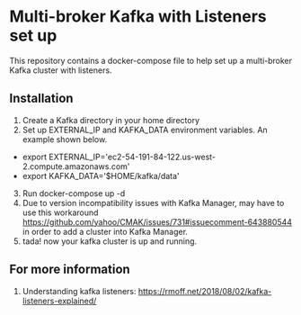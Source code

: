 # Multi-broker Kafka with Listeners set up
This repository contains a docker-compose file to help set up a multi-broker Kafka cluster with listeners. 

## Installation
1. Create a Kafka directory in your home directory
2. Set up EXTERNAL_IP and KAFKA_DATA environment variables. An example shown below.
  * export EXTERNAL_IP='ec2-54-191-84-122.us-west-2.compute.amazonaws.com'
  * export KAFKA_DATA='$HOME/kafka/data'
3. Run docker-compose up -d
4. Due to version incompatibility issues with Kafka Manager, may have to use this workaround https://github.com/yahoo/CMAK/issues/731#issuecomment-643880544 in order to add a cluster into Kafka Manager.
5. tada! now your kafka cluster is up and running.

## For more information
1. Understanding kafka listeners: https://rmoff.net/2018/08/02/kafka-listeners-explained/
